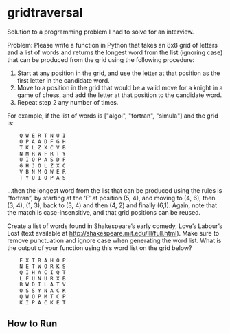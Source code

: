 # gridtraversal
Solution to a programming problem I had to solve for an interview.

Problem: Please write a function in Python that takes an 8x8 grid of letters and a list of words and returns the longest word from the list (ignoring case) that can be produced from the grid using the following procedure:

1.	Start at any position in the grid, and use the letter at that position as the first letter in the candidate word.
2.	Move to a position in the grid that would be a valid move for a knight in a game of chess, and add the letter at that position to the candidate word.
3.	Repeat step 2 any number of times.

For example, if the list of words is ["algol", "fortran", "simula"] and the grid is:

        Q W E R T N U I
        O P A A D F G H
        T K L Z X C V B
        N M R W F R T Y
        U I O P A S D F
        G H J O L Z X C
        V B N M Q W E R
        T Y U I O P A S

...then the longest word from the list that can be produced using the rules is “fortran”, by starting at the ‘F’ at position (5, 4), and moving to (4, 6), then (3, 4), (1, 3), back to (3, 4) and then (4, 2) and finally (6,1). Again, note that the match is case-insensitive, and that grid positions can be reused.

Create a list of words found in Shakespeare’s early comedy, Love’s Labour’s Lost (text available at http://shakespeare.mit.edu/lll/full.html). Make sure to remove punctuation and ignore case when generating the word list. What is the output of your function using this word list on the grid below?

        E X T R A H O P
        N E T W O R K S
        Q I H A C I Q T
        L F U N U R X B
        B W D I L A T V
        O S S Y N A C K
        Q W O P M T C P
        K I P A C K E T

## How to Run
